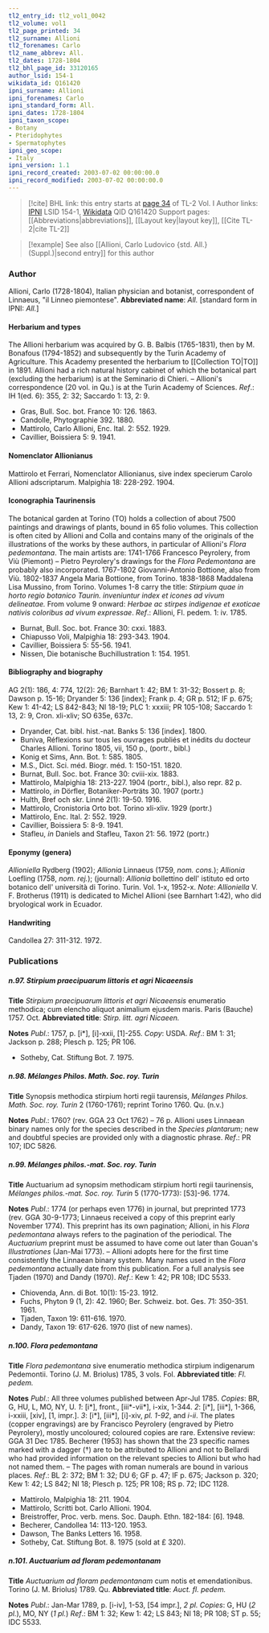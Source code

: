 ```yaml
---
tl2_entry_id: tl2_vol1_0042
tl2_volume: vol1
tl2_page_printed: 34
tl2_surname: Allioni
tl2_forenames: Carlo
tl2_name_abbrev: All.
tl2_dates: 1728-1804
tl2_bhl_page_id: 33120165
author_lsid: 154-1
wikidata_id: Q161420
ipni_surname: Allioni
ipni_forenames: Carlo
ipni_standard_form: All.
ipni_dates: 1728-1804
ipni_taxon_scope: 
- Botany
- Pteridophytes
- Spermatophytes
ipni_geo_scope: 
- Italy
ipni_version: 1.1
ipni_record_created: 2003-07-02 00:00:00.0
ipni_record_modified: 2003-07-02 00:00:00.0
---
```


> [!cite] BHL link: this entry starts at [page 34](https://www.biodiversitylibrary.org/page/33120165) of TL-2 Vol. I
> Author links: [IPNI](https://www.ipni.org/a/154-1) LSID 154-1, [Wikidata](https://www.wikidata.org/wiki/Q161420) QID Q161420
> Support pages: [[Abbreviations|abbreviations]], [[Layout key|layout key]], [[Cite TL-2|cite TL-2]]

> [!example] See also [[Allioni, Carlo Ludovico {std. All.} (Suppl.)|second entry]] for this author

### Author

Allioni, Carlo (1728-1804), Italian physician and botanist, correspondent of Linnaeus, "il Linneo piemontese". 
**Abbreviated name**: *All.* \[standard form in IPNI: *All.*\]

#### Herbarium and types

The Allioni herbarium was acquired by G. B. Balbis (1765-1831), then by M. Bonafous (1794-1852) and subsequently by the Turin Academy of Agriculture. This Academy presented the herbarium to [[Collection TO|TO]] in 1891. Allioni had a rich natural history cabinet of which the botanical part (excluding the herbarium) is at the Seminario di Chieri. – Allioni's correspondence (20 vol. in Qu.) is at the Turin Academy of Sciences.
*Ref*.: IH 1(ed. 6): 355, 2: 32; Saccardo 1: 13, 2: 9.
- Gras, Bull. Soc. bot. France 10: 126. 1863.
- Candolle, Phytographie 392. 1880.
- Mattirolo, Carlo Allioni, Enc. Ital. 2: 552. 1929.
- Cavillier, Boissiera 5: 9. 1941.

#### Nomenclator Allionianus

Mattirolo et Ferrari, Nomenclator Allionianus, sive index specierum Carolo Allioni adscriptarum. Malpighia 18: 228-292. 1904.

#### Iconographia Taurinensis

The botanical garden at Torino (TO) holds a collection of about 7500 paintings and drawings of plants, bound in 65 folio volumes. This collection is often cited by Allioni and Colla and contains many of the originals of the illustrations of the works by these authors, in particular of Allioni's *Flora pedemontana*. The main artists are: 1741-1766 Francesco Peyrolery, from Viù (Piemont) – Pietro Peyrolery's drawings for the *Flora Pedemontana* are probably also incorporated. 1767-1802 Giovanni-Antonio Bottione, also from Viù.
1802-1837 Angela Maria Bottione, from Torino.
1838-1868 Maddalena Lisa Mussino, from Torino.
Volumes 1-8 carry the title: *Stirpium quae in horto regio botanico Taurin. inveniuntur index et icones ad vivum delineatae.* From volume 9 onward: *Herbae ac stirpes indigenae et exoticae nativis coloribus ad vivum expressae*.
*Ref*.: Allioni, Fl. pedem. 1: iv. 1785.
- Burnat, Bull. Soc. bot. France 30: cxxi. 1883.
- Chiapusso Voli, Malpighia 18: 293-343. 1904.
- Cavillier, Boissiera 5: 55-56. 1941.
- Nissen, Die botanische Buchillustration 1: 154. 1951.

#### Bibliography and biography

AG 2(1): 186, 4: 774, 12(2): 26; Barnhart 1: 42; BM 1: 31-32; Bossert p. 8; Dawson p. 15-16; Dryander 5: 136 \[index\]; Frank p. 4; GR p. 512; IF p. 675; Kew 1: 41-42; LS 842-843; NI 18-19; PLC 1: xxxiii; PR 105-108; Saccardo 1: 13, 2: 9, Cron. xli-xliv; SO 635e, 637c.
- Dryander, Cat. bibl. hist.-nat. Banks 5: 136 \[index\]. 1800.
- Buniva, Réflexions sur tous les ouvrages publiés et inédits du docteur Charles Allioni. Torino 1805, vii, 150 p., (portr., bibl.)
- Konig et Sims, Ann. Bot. 1: 585. 1805.
- M.S., Dict. Sci. méd. Biogr. méd. 1: 150-151. 1820.
- Burnat, Bull. Soc. bot. France 30: cviii-xix. 1883.
- Mattirolo, Malpighia 18: 213-227. 1904 (portr., bibl.), also repr. 82 p.
- Mattirolo, *in* Dörfler, Botaniker-Porträts 30. 1907 (portr.)
- Hulth, Bref och skr. Linné 2(1): 19-50. 1916.
- Mattirolo, Cronistoria Orto bot. Torino xli-xliv. 1929 (portr.)
- Mattirolo, Enc. Ital. 2: 552. 1929.
- Cavillier, Boissiera 5: 8-9. 1941.
- Stafleu, *in* Daniels and Stafleu, Taxon 21: 56. 1972 (portr.)

#### Eponymy (genera)

*Allioniella* Rydberg (1902); *Allionia* Linnaeus (1759, *nom. cons.*); *Allionia* Loefling (1758, *nom. rej.*); (journal): *Allionia* bollettino dell' istituto ed orto botanico dell' università di Torino. Turin. Vol. 1-x, 1952-x.
*Note*: *Allioniella* V. F. Brotherus (1911) is dedicated to Michel Allioni (see Barnhart 1:42), who did bryological work in Ecuador.

#### Handwriting

Candollea 27: 311-312. 1972.

### Publications

##### n.97. Stirpium praecipuarum littoris et agri Nicaeensis

**Title**
*Stirpium praecipuarum littoris et agri Nicaeensis* enumeratio methodica; cum elencho aliquot animalium ejusdem maris. Paris (Bauche) 1757. Oct.
**Abbreviated title**: *Stirp. litt. agri Nicaeen.*

**Notes**
*Publ*.: 1757, p. \[i\*\], \[i\]-xxii, \[1\]-255. *Copy*: USDA.
*Ref*.: BM 1: 31; Jackson p. 288; Plesch p. 125; PR 106.
- Sotheby, Cat. Stiftung Bot. 7. 1975.

##### n.98. Mélanges Philos. Math. Soc. roy. Turin

**Title**
Synopsis methodica stirpium horti regii taurensis, *Mélanges Philos. Math. Soc. roy. Turin* 2 (1760-1761); reprint Torino 1760. Qu. (n.v.)

**Notes**
*Publ*.: 1760? (rev. GGA 23 Oct 1762) – 76 p. Allioni uses Linnaean binary names only for the species described in the *Species plantarum*; new and doubtful species are provided only with a diagnostic phrase.
*Ref*.: PR 107; IDC 5826.

##### n.99. Mélanges philos.-mat. Soc. roy. Turin

**Title**
Auctuarium ad synopsim methodicam stirpium horti regii taurinensis, *Mélanges philos.-mat. Soc. roy. Turin* 5 (1770-1773): \[53\]-96. 1774.

**Notes**
*Publ*.: 1774 (or perhaps even 1776) in journal, but preprinted 1773 (rev. GGA 30-9-1773; Linnaeus received a copy of this preprint early November 1774). This preprint has its own pagination; Allioni, in his *Flora pedemontana* always refers to the pagination of the periodical. The *Auctuarium* preprint must be assumed to have come out later than Gouan's *Illustrationes* (Jan-Mai 1773). – Allioni adopts here for the first time consistently the Linnaean binary system. Many names used in the *Flora pedemontana* actually date from this publication. For a full analysis see Tjaden (1970) and Dandy (1970).
*Ref*.: Kew 1: 42; PR 108; IDC 5533.
- Chiovenda, Ann. di Bot. 10(1): 15-23. 1912.
- Fuchs, Phyton 9 (1, 2): 42. 1960; Ber. Schweiz. bot. Ges. 71: 350-351. 1961.
- Tjaden, Taxon 19: 611-616. 1970.
- Dandy, Taxon 19: 617-626. 1970 (list of new names).

##### n.100. Flora pedemontana

**Title**
*Flora pedemontana* sive enumeratio methodica stirpium indigenarum Pedemontii. Torino (J. M. Briolus) 1785, 3 vols. Fol.
**Abbreviated title**: *Fl. pedem.*

**Notes**
*Publ*.: All three volumes published between Apr-Jul 1785. *Copies*: BR, G, HU, L, MO, NY, U.
*1*: \[i\*\], front., \[iii\*-vii\*\], i-xix, 1-344.
*2*: \[i\*\], \[iii\*\], 1-366, i-xxiii, \[xiv\], \[1, impr.\].
*3*: \[i\*\], \[iii\*\], \[i\]-xiv, *pl. 1-92*, and *i-ii*.
The plates (copper engravings) are by Francisco Peyrolery (engraved by Pietro Peyrolery), mostly uncoloured; coloured copies are rare. Extensive review: GGA 31 Dec 1785. Becherer (1953) has shown that the 23 specific names marked with a dagger (†) are to be attributed to Allioni and not to Bellardi who had provided information on the relevant species to Allioni but who had not named them. – The pages with roman numerals are bound in various places.
*Ref*.: BL 2: 372; BM 1: 32; DU 6; GF p. 47; IF p. 675; Jackson p. 320; Kew 1: 42; LS 842; NI 18; Plesch p. 125; PR 108; RS p. 72; IDC 1128.
- Mattirolo, Malpighia 18: 211. 1904.
- Mattirolo, Scritti bot. Carlo Allioni. 1904.
- Breistroffer, Proc. verb. mens. Soc. Dauph. Ethn. 182-184: \[6\]. 1948.
- Becherer, Candollea 14: 113-120. 1953.
- Dawson, The Banks Letters 16. 1958.
- Sotheby, Cat. Stiftung Bot. 8. 1975 (sold at £ 320).

##### n.101. Auctuarium ad floram pedemontanam

**Title**
*Auctuarium ad floram pedemontanam* cum notis et emendationibus. Torino (J. M. Briolus) 1789. Qu.
**Abbreviated title**: *Auct. fl. pedem.*

**Notes**
*Publ*.: Jan-Mar 1789, p. \[i-iv\], 1-53, \[54 impr.\], *2 pl. Copies*: G, HU (*2 pl.*), MO, NY (*1 pl.*)
*Ref*.: BM 1: 32; Kew 1: 42; LS 843; NI 18; PR 108; ST p. 55; IDC 5533.

